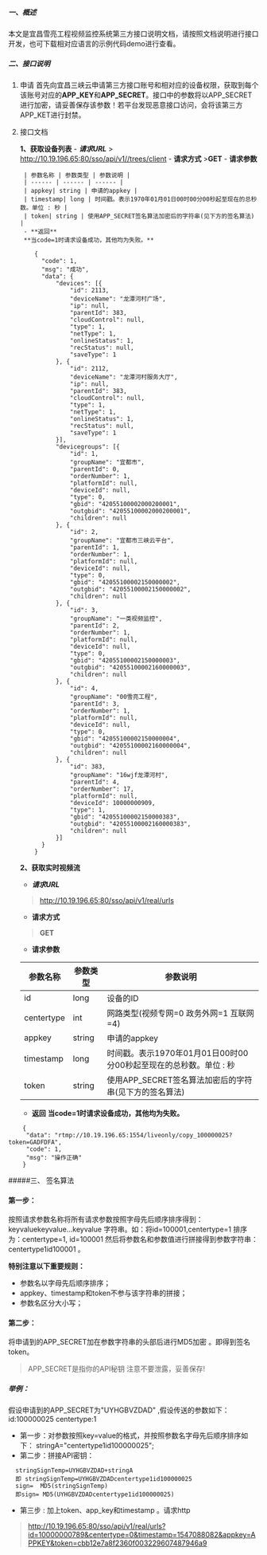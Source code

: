##### 一、概述
本文是宜昌雪亮工程视频监控系统第三方接口说明文档，请按照文档说明进行接口开发，也可下载相对应语言的示例代码demo进行查看。
##### 二、接口说明
1. 申请
    首先向宜昌三峡云申请第三方接口账号和相对应的设备权限，获取到每个该账号对应的**APP_KEY**和**APP_SECRET**。接口中的参数将以APP_SECRET进行加密，请妥善保存该参数！若平台发现恶意接口访问，会将该第三方APP_KET进行封禁。
2. 接口文档 
    
    **1、获取设备列表**
        -  ***请求URL***
        > http://10.19.196.65:80/sso/api/v1//trees/client
        - **请求方式** 
        >**GET**
        -  **请求参数**
    
        | 参数名称 | 参数类型 | 参数说明 |
        | ------ | ------ | ------ |
        | appkey| string | 申请的appkey |
        | timestamp| long | 时间戳。表示1970年01月01日00时00分00秒起至现在的总秒数。单位 : 秒 |
        | token| string | 使用APP_SECRET签名算法加密后的字符串(见下方的签名算法) |
        - **返回**
        **当code=1时请求设备成功，其他均为失败。**
        
      ```
          {
          	"code": 1,
          	"msg": "成功",
          	"data": {
          		"devices": [{
          			"id": 2113,
          			"deviceName": "龙潭河村广场",
          			"ip": null,
          			"parentId": 383,
          			"cloudControl": null,
          			"type": 1,
          			"netType": 1,
          			"onlineStatus": 1,
          			"recStatus": null,
          			"saveType": 1
          		}, {
          			"id": 2112,
          			"deviceName": "龙潭河村服务大厅",
          			"ip": null,
          			"parentId": 383,
          			"cloudControl": null,
          			"type": 1,
          			"netType": 1,
          			"onlineStatus": 1,
          			"recStatus": null,
          			"saveType": 1
          		}],
          		"devicegroups": [{
          			"id": 1,
          			"groupName": "宜都市",
          			"parentId": 0,
          			"orderNumber": 1,
          			"platformId": null,
          			"deviceId": null,
          			"type": 0,
          			"gbid": "42055100002000200001",
          			"outgbid": "42055100002000200001",
          			"children": null
          		}, {
          			"id": 2,
          			"groupName": "宜都市三峡云平台",
          			"parentId": 1,
          			"orderNumber": 1,
          			"platformId": null,
          			"deviceId": null,
          			"type": 0,
          			"gbid": "42055100002150000002",
          			"outgbid": "42055100002150000002",
          			"children": null
          		}, {
          			"id": 3,
          			"groupName": "一类视频监控",
          			"parentId": 2,
          			"orderNumber": 1,
          			"platformId": null,
          			"deviceId": null,
          			"type": 0,
          			"gbid": "42055100002150000003",
          			"outgbid": "42055100002160000003",
          			"children": null
          		}, {
          			"id": 4,
          			"groupName": "00雪亮工程",
          			"parentId": 3,
          			"orderNumber": 1,
          			"platformId": null,
          			"deviceId": null,
          			"type": 0,
          			"gbid": "42055100002150000004",
          			"outgbid": "42055100002160000004",
          			"children": null
          		}, {
          			"id": 383,
          			"groupName": "16wjf龙潭河村",
          			"parentId": 4,
          			"orderNumber": 17,
          			"platformId": null,
          			"deviceId": 10000000909,
          			"type": 1,
          			"gbid": "42055100002150000383",
          			"outgbid": "42055100002160000383",
          			"children": null
          		}]
          	}
          }
      ```
    
    **2、获取实时视频流**
    -  ***请求URL***
    > http://10.19.196.65:80/sso/api/v1/real/urls
    - **请求方式** 
    >**GET**
    -  **请求参数**

    | 参数名称 | 参数类型 | 参数说明 |
    | ------ | ------ | ------ |
    |id | long | 设备的ID |
    | centertype | int| 网路类型(视频专网=0 政务外网=1 互联网=4)  |
    | appkey| string | 申请的appkey |
    | timestamp| long | 时间戳。表示1970年01月01日00时00分00秒起至现在的总秒数。单位 : 秒 |
    | token| string | 使用APP_SECRET签名算法加密后的字符串(见下方的签名算法) |
    - **返回**
    **当code=1时请求设备成功，其他均为失败。**
    
  ```
      {
       "data": "rtmp://10.19.196.65:1554/liveonly/copy_100000025?token=GADFDFA",
       "code": 1,
       "msg": "操作正确"
      }
  ```


#####三、 签名算法

#### 第一步：
按照请求参数名称将所有请求参数按照字母先后顺序排序得到：keyvaluekeyvalue...keyvalue  字符串。如：将id=100001,centertype=1 排序为：centertype=1, id=100001 然后将参数名和参数值进行拼接得到参数字符串：centertype1id100001 。

**特别注意以下重要规则：**
 * 参数名以字母先后顺序排序；
 * appkey、timestamp和token不参与该字符串的拼接；
 * 参数名区分大小写；
 
#### 第二步：
将申请到的APP_SECRET加在参数字符串的头部后进行MD5加密 。即得到签名token。

>APP_SECRET是指你的API秘钥
注意不要泄露，妥善保存!


##### 举例：

假设申请到的APP_SECRET为"UYHGBVZDAD" ,假设传送的参数如下：
id:100000025
centertype:1
* 第一步：对参数按照key=value的格式，并按照参数名字母先后顺序排序如下：
                 stringA="centertype1id100000025";
* 第二步：拼接API密钥：

```
  stringSignTemp=UYHGBVZDAD+stringA
  即 stringSignTemp=UYHGBVZDADcentertype1id100000025
  sign=  MD5(stringSignTemp)
  即sign= MD5(UYHGBVZDADcentertype1id100000025)
```
* 第三步 : 加上token、app_key和timestamp 。请求http

 > http://10.19.196.65:80/sso/api/v1/real/urls?id=10000000789&centertype=0&timestamp=1547088082&appkey=APPKEY&token=cbb12e7a8f2360f003229607487946a9
